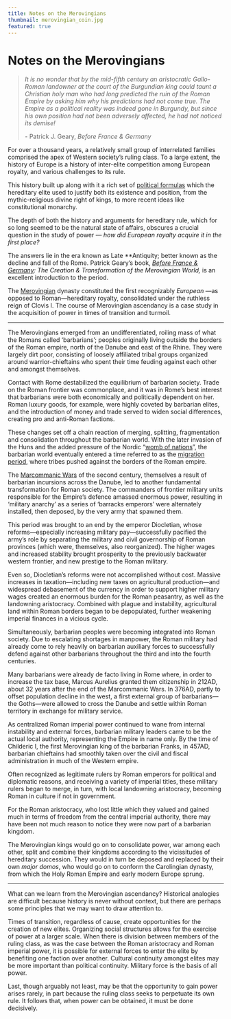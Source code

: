 ```yaml
---
title: Notes on the Merovingians
thumbnail: merovingian_coin.jpg
featured: true
---
```


# Notes on the Merovingians

> *It is no wonder that by the mid-fifth century an aristocratic Gallo-Roman landowner at the court of the Burgundian king could taunt a Christian holy man who had long predicted the ruin of the Roman Empire by asking him why his predictions had not come true. The Empire as a political reality was indeed gone in Burgundy, but since his own position had not been adversely affected, he had not noticed its demise!*
>
> \- Patrick J. Geary, *Before France & Germany*
> 

For over a thousand years, a relatively small group of interrelated families comprised the apex of Western society’s ruling class. To a large extent, the history of Europe is a history of inter-elite competition among European royalty, and various challenges to its rule. 

This history built up along with it a rich set of [political formulas](https://archive.org/details/rulingclass031748mbp/page/70/mode/2up?view=theater&q=political+formula) which the hereditary elite used to justify both its existence and position, from the mythic-religious divine right of kings, to more recent ideas like constitutional monarchy.

The depth of both the history and arguments for hereditary rule, which for so long seemed to be the natural state of affairs, obscures a crucial question in the study of power — *how did European royalty acquire it in the first place?* 

The answers lie in the era known as Late **Antiquity; better known as the decline and fall of the Rome. Patrick Geary’s book, *[Before France & Germany](https://a.co/d/03gWj2Z): The Creation & Transformation of the Merovingian World,* is an excellent introduction to the period.

The [Merovingian](https://en.wikipedia.org/wiki/Merovingian_dynasty) dynasty constituted the first recognizably *European* —as opposed to Roman—hereditary royalty, consolidated under the ruthless reign of Clovis I. The course of Merovingian ascendancy is a case study in the acquisition of power in times of transition and turmoil. 

---

The Merovingians emerged from an undifferentiated, roiling mass of what the Romans called ‘barbarians’; peoples originally living outside the borders of the Roman empire, north of the Danube and east of the Rhine. They were largely dirt poor, consisting of loosely affiliated tribal groups organized around warrior-chieftains who spent their time feuding against each other and amongst themselves.

Contact with Rome destabilized the equilibrium of barbarian society. Trade on the Roman frontier was commonplace, and it was in Rome’s best interest that barbarians were both economically and politically dependent on her. Roman luxury goods, for example, were highly coveted by barbarian elites, and the introduction of money and trade served to widen social differences, creating pro and anti-Roman factions.

These changes set off a chain reaction of merging, splitting, fragmentation and consolidation throughout the barbarian world. With the later invasion of the Huns and the added pressure of the Nordic “[womb of nations](https://en.wikipedia.org/wiki/Scandza)”, the barbarian world eventually entered a time referred to as the [migration period](https://en.wikipedia.org/wiki/Migration_Period), where tribes pushed against the borders of the Roman empire. 

The [Marcommanic Wars](https://en.wikipedia.org/wiki/Marcomannic_Wars) of the second century, themselves a result of barbarian incursions across the Danube, led to another fundamental transformation for Roman society. The commanders of frontier military units responsible for the Empire’s defence amassed enormous power, resulting in ‘military anarchy’ as a series of ‘barracks emperors’ were alternately installed, then deposed, by the very army that spawned them.

This period was brought to an end by the emperor Diocletian, whose reforms—especially increasing military pay—successfully pacified the army’s role by separating the military and civil governorship of Roman provinces (which were, themselves, also reorganized). The higher wages and increased stability brought prosperity to the previously backwater western frontier, and new prestige to the Roman military.

Even so, Diocletian’s reforms were not accomplished without cost. Massive increases in taxation—including new taxes on agricultural production—and widespread debasement of the currency in order to support higher military wages created an enormous burden for the Roman peasantry, as well as the landowning aristocracy. Combined with plague and instability, agricultural land within Roman borders began to be depopulated, further weakening imperial finances in a vicious cycle. 

Simultaneously, barbarian peoples were becoming integrated into Roman society. Due to escalating shortages in manpower, the Roman military had already come to rely heavily on barbarian auxiliary forces to successfully defend against other barbarians throughout the third and into the fourth centuries. 

Many barbarians were already de facto living in Rome where, in order to increase the tax base, Marcus Aurelius granted them citizenship in 212AD, about 32 years after the end of the Marcommanic Wars. In 376AD, partly to offset population decline in the west, a first external group of barbarians—the Goths—were allowed to cross the Danube and settle within Roman territory in exchange for military service. 

As centralized Roman imperial power continued to wane from internal instability and external forces, barbarian military leaders came to be the actual local authority, representing the Empire in name only. By the time of Childeric I, the first Merovingian king of the barbarian Franks, in 457AD, barbarian chieftains had smoothly taken over the civil and fiscal administration in much of the Western empire.

Often recognized as legitimate rulers by Roman emperors for political and diplomatic reasons, and receiving a variety of imperial titles, these military rulers began to merge, in turn, with local landowning aristocracy, becoming Roman in culture if not in government.

For the Roman aristocracy, who lost little which they valued and gained much in terms of freedom from the central imperial authority, there may have been not much reason to notice they were now part of a barbarian kingdom. 

The Merovingian kings would go on to consolidate power, war among each other, split and combine their kingdoms according to the vicissitudes of hereditary succession. They would in turn be deposed and replaced by their own *major domos*, who would go on to conform the Carolingian dynasty, from which the Holy Roman Empire and early modern Europe sprung.

---

What can we learn from the Merovingian ascendancy? Historical analogies are difficult because history is never without context, but there are perhaps some principles that we may want to draw attention to.

Times of transition, regardless of cause, create opportunities for the creation of new elites. Organizing social structures allows for the exercise of power at a larger scale. When there is division between members of the ruling class, as was the case between the Roman aristocracy and Roman imperial power, it is possible for external forces to enter the elite by benefiting one faction over another. Cultural continuity amongst elites may be more important than political continuity. Military force is the basis of all power.

Last, though arguably not least, may be that the opportunity to gain power arises rarely, in part because the ruling class seeks to perpetuate its own rule. It follows that, when power can be obtained, it must be done decisively.